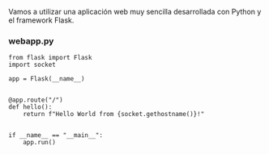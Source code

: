 Vamos a utilizar una aplicación web muy sencilla desarrollada con Python y el framework Flask.

### webapp.py
```
from flask import Flask
import socket
 
app = Flask(__name__)
 
 
@app.route("/")
def hello():
    return f"Hello World from {socket.gethostname()}!"
 
 
if __name__ == "__main__":
    app.run()
```